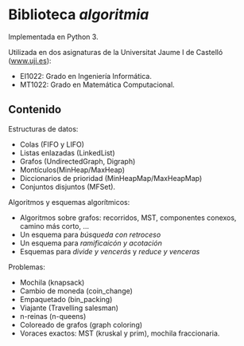 # Biblioteca *algoritmia*

Implementada en Python 3.

Utilizada en dos asignaturas de la Universitat Jaume I de Castelló (www.uji.es):
* EI1022: Grado en Ingeniería Informática.
* MT1022: Grado en Matemática Computacional.
  
##  Contenido

Estructuras de datos: 
  * Colas (FIFO y LIFO)
  * Listas enlazadas (LinkedList)
  * Grafos (UndirectedGraph, Digraph)
  * Montículos(MinHeap/MaxHeap)
  * Diccionarios de prioridad (MinHeapMap/MaxHeapMap)
  * Conjuntos disjuntos (MFSet).

Algoritmos y esquemas algorítmicos:
  * Algoritmos sobre grafos: recorridos, MST, componentes conexos, camino más corto, ...
  * Un esquema para *búsqueda con retroceso*
  * Un esquema para *ramificaicón y acotación*
  * Esquemas para *divide y vencerás* y *reduce y venceras*

Problemas:
  * Mochila (knapsack)
  * Cambio de moneda (coin_change)
  * Empaquetado (bin_packing)
  * Viajante (Travelling salesman)
  * n-reinas (n-queens)
  * Coloreado de grafos (graph coloring)
  * Voraces exactos: MST (kruskal y prim), mochila fraccionaria.
